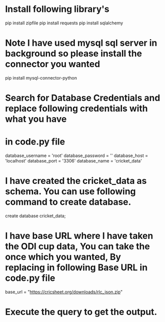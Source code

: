 # Install following library's

pip install zipfile
pip install requests
pip install sqlalchemy 

# Note I have used mysql sql server in background so please install the connector you wanted
pip install mysql-connector-python


# Search for Database Credentials and replace following credentials with what you have 
# in code.py file
database_username = 'root'
database_password = ''
database_host = 'localhost'
database_port = '3306'
database_name = 'cricket_data'


# I have created the cricket_data as schema. You can use following command to create database.
create database cricket_data;


# I have base URL where I have taken the ODI cup data, You can take the once which you wanted, By replacing in following Base URL in code.py file
base_url = "https://cricsheet.org/downloads/rlc_json.zip"


# Execute the query to get the output.
